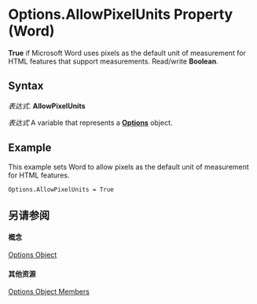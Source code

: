 
# Options.AllowPixelUnits Property (Word)

 **True** if Microsoft Word uses pixels as the default unit of measurement for HTML features that support measurements. Read/write **Boolean**.


## Syntax

 _表达式_. **AllowPixelUnits**

 _表达式_ A variable that represents a **[Options](873b7b99-3fe1-fd89-9ece-a9355cb827dc.md)** object.


## Example

This example sets Word to allow pixels as the default unit of measurement for HTML features.


```
Options.AllowPixelUnits = True
```


## 另请参阅


#### 概念


[Options Object](873b7b99-3fe1-fd89-9ece-a9355cb827dc.md)
#### 其他资源


[Options Object Members](http://msdn.microsoft.com/library/76cd9dfe-6bbb-4c3d-0bfc-79a62bedd15e%28Office.15%29.aspx)
